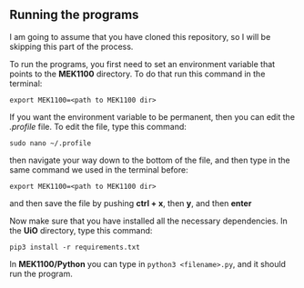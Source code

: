 ## Running the programs

I am going to assume that you have cloned this repository, so I will be skipping this part of the process.

To run the programs, you first need to set an environment variable that points to the **MEK1100** directory.
To do that run this command in the terminal:
```
export MEK1100=<path to MEK1100 dir>
```
If you want the environment variable to be permanent, then you can edit the *.profile* file. 
To edit the file, type this command:

```
sudo nano ~/.profile
```
then navigate your way down to the bottom of the file, and then type in the same command we used in the terminal before:
```
export MEK1100=<path to MEK1100 dir>
```
and then save the file by pushing **ctrl + x**, then **y**, and then **enter**


Now make sure that you have installed all the necessary dependencies. In the **UiO** directory, type this command:

```
pip3 install -r requirements.txt
```

In **MEK1100/Python** you can type in `python3 <filename>.py`, and it should run the program.
